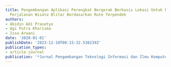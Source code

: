 ```yaml
---
title: Pengembangan Aplikasi Perangkat Bergerak Berbasis Lokasi Untuk Perencanaan
  Perjalanan Wisata Blitar Berdasarkan Rute Terpendek
authors:
- Abidin Adi Prasetyo
- Agi Putra Kharisma
- Issa Arwani
date: '2020-01-01'
publishDate: '2023-12-10T00:15:32.538239Z'
publication_types:
- article-journal
publication: '*Jurnal Pengembangan Teknologi Informasi dan Ilmu Komputer*'
---
```

